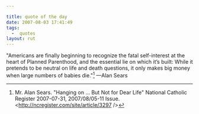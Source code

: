 ```yaml
---

title: quote of the day
date: 2007-08-03 17:41:49
tags:
  -  quotes
layout: rut
---
```


"Americans are finally beginning to recognize the fatal self-interest at the heart of Planned Parenthood, and the essential lie on which it’s built: While it pretends to be neutral on life and death questions, it only makes big money when large numbers of babies die."[^200708031] &mdash;Alan Sears

[^200708031]: Mr. Alan Sears.  "Hanging on … But Not for Dear Life"  National Catholic Register 2007-07-31, 2007/08/05-11 Issue.  <http://ncregister.com/site/article/3297 />

